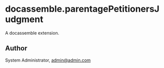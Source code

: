# docassemble.parentagePetitionersJudgment

A docassemble extension.

## Author

System Administrator, admin@admin.com

